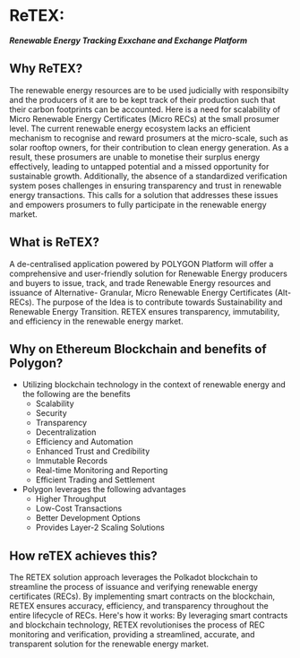 # ReTEX:
***Renewable Energy Tracking Exxchane and Exchange Platform***
## Why ReTEX?
The renewable energy resources are to be used judicially with responsibilty and the producers of it are to be kept track of their production such that their carbon footprints can be accounted.
Here is a need for scalability of Micro Renewable Energy Certificates (Micro RECs) at the small prosumer level. The current renewable energy ecosystem lacks an efficient mechanism to recognise and reward prosumers at the micro-scale, such as solar rooftop owners, for their contribution to clean energy generation. As a result, these prosumers are unable to monetise their surplus energy effectively, leading to untapped potential and a missed opportunity for sustainable growth. Additionally, the absence of a standardized verification system poses challenges in ensuring transparency and trust in renewable energy transactions. This calls for a solution that addresses these issues and empowers prosumers to fully participate in the renewable energy market.

## What is ReTEX?
A de-centralised application powered by POLYGON Platform will offer a comprehensive and user-friendly solution for Renewable Energy producers and buyers to issue, track, and trade Renewable Energy resources and issuance of Alternative- Granular, Micro Renewable Energy Certificates (Alt-RECs). The purpose of the Idea is to contribute towards Sustainability and Renewable Energy Transition. RETEX ensures transparency, immutability, and efficiency in the renewable energy market.

## Why on Ethereum Blockchain and benefits of Polygon?
* Utilizing blockchain technology in the context of renewable energy and the following are the benefits
  * Scalability
  * Security
  * Transparency
  * Decentralization
  * Efficiency and Automation
  * Enhanced Trust and Credibility
  * Immutable Records
  * Real-time Monitoring and Reporting
  * Efficient Trading and Settlement
* Polygon leverages the following advantages
  * Higher Throughput
  * Low-Cost Transactions
  * Better Development Options
  * Provides Layer-2 Scaling Solutions

## How reTEX achieves this?
The RETEX solution approach leverages the Polkadot
blockchain to streamline the process of issuance and 
verifying renewable energy certificates (RECs). By 
implementing smart contracts on the blockchain, 
RETEX ensures accuracy, efficiency, and transparency 
throughout the entire lifecycle of RECs. Here's how it 
works:
By leveraging smart contracts and blockchain 
technology, RETEX revolutionises the process of REC 
monitoring and verification, providing a streamlined, 
accurate, and transparent solution for the renewable 
energy market.
